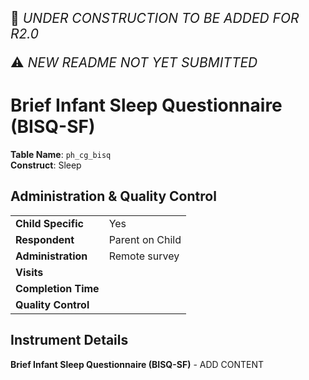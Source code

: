 <p style="font-size: 1.5em;">🚧 <i>UNDER CONSTRUCTION TO BE ADDED FOR R2.0</i></p>
<p style="font-size: 1.5em;">⚠️ <i>NEW README NOT YET SUBMITTED</i></p>

# Brief Infant Sleep Questionnaire (BISQ-SF)
                    
**Table Name**: `ph_cg_bisq`                   
**Construct**: Sleep

## Administration & Quality Control

<table class="table-no-vertical-lines" style="width: 100%; border-collapse: collapse; table-layout: fixed;">
<tbody>
<tr><td><b>Child Specific</b></td>
<td>Yes</td></tr>
<tr><td><b>Respondent</b></td>
<td>Parent on Child</td></tr>
<tr><td><b>Administration</b></td>
<td style="word-wrap: break-word; white-space: normal;">Remote survey</td></tr>
<tr><td><b>Visits</b></td>
<td></td></tr>
<tr><td><b>Completion Time</b></td>
<td></td></tr>
<tr><td><b>Quality Control</b></td>
<td style="word-wrap: break-word; white-space: normal;"></td></tr>
</tbody>
</table>

## Instrument Details

**Brief Infant Sleep Questionnaire (BISQ-SF)** - ADD CONTENT
